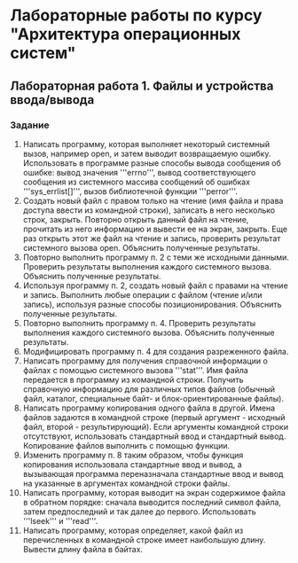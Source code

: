# Лабораторные работы по курсу "Архитектура операционных систем"

## Лабораторная работа 1. Файлы и устройства ввода/вывода
### Задание
1. Написать программу, которая выполняет некоторый системный вызов, например open, и затем выводит возвращаемую ошибку. Использовать в программе разные способы вывода сообщения об ошибке: вывод значения '''errno''', вывод соответствующего сообщения из системного массива сообщений об ошибках '''sys_errlist[]''', вызов библиотечной функции '''perror'''.
2. Создать новый файл с правом только на чтение (имя файла и права доступа ввести из командной строки), записать в него несколько строк, закрыть. Повторно открыть данный файл на чтение, прочитать из него информацию и вывести ее на экран, закрыть. Еще раз открыть этот же файл на чтение и запись, проверить результат системного вызова open. Объяснить полученные результаты.
3. Повторно выполнить программу п. 2 с теми же исходными данными. Проверить результаты выполнения каждого системного вызова. Объяснить полученные результаты.
4. Используя программу п. 2, создать новый файл с правами на чтение и запись. Выполнить любые операции с файлом (чтение и/или запись), используя разные способы позиционирования. Объяснить полученные результаты.
5. Повторно выполнить программу п. 4. Проверить результаты выполнения каждого системного вызова. Объяснить полученные результаты.
6. Модифицировать программу п. 4 для создания разреженного файла.
7. Написать программу для получения справочной информации о файлах с помощью системного вызова '''stat'''. Имя файла передается в программу из командной строки. Получить справочную информацию для различных типов файлов (обычный файл, каталог, специальные байт- и блок-ориентированные файлы).
8. Написать программу копирования одного файла в другой. Имена файлов задаются в командной строке (первый аргумент - исходный файл, второй - результирующий). Если аргументы командной строки отсутствуют, использовать стандартный ввод и стандартный вывод. Копирование файлов выполнить с помощью функции.
9. Изменить программу п. 8 таким образом, чтобы функция копирования
использовала стандартные ввод и вывод, а вызывающая программа переназначала стандартные ввод и вывод на указанные в аргументах командной строки файлы.
10. Написать программу, которая выводит на экран содержимое файла в обратном порядке: сначала выводится последний символ файла, затем предпоследний и так далее до первого. Использовать '''lseek''' и '''read'''.
11. Написать программу, которая определяет, какой файл из перечисленных в командной строке имеет наибольшую длину. Вывести длину файла в байтах.
